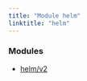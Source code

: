```yaml
---
title: "Module helm"
linktitle: "helm"
---
```


<!-- WARNING: this page was generated by a tool. Do not edit it by hand. -->
<!-- To change it, please see https://github.com/pulumi/docs/tree/master/tools/tscdocgen. -->


<h3>Modules</h3>
<ul class="api">
    <li><a href="v2/"><span class="symbol module"></span>helm/v2</a></li>
</ul>








